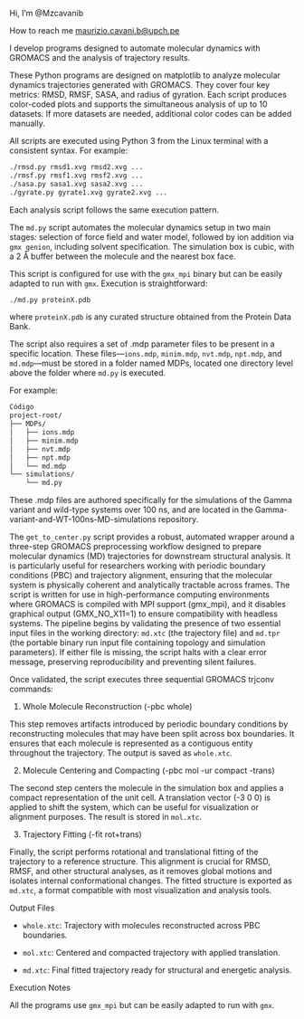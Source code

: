 Hi, I’m @Mzcavanib

How to reach me maurizio.cavani.b@upch.pe

I develop programs designed to automate molecular dynamics with GROMACS and the analysis of trajectory results. 

These Python programs are designed on matplotlib to analyze molecular dynamics trajectories generated with GROMACS. They cover four key metrics: RMSD, RMSF, SASA, and radius of gyration. Each script produces color-coded plots and supports the simultaneous analysis of up to 10 datasets. If more datasets are needed, additional color codes can be added manually.

All scripts are executed using Python 3 from the Linux terminal with a consistent syntax. For example:

```bash
./rmsd.py rmsd1.xvg rmsd2.xvg ...
./rmsf.py rmsf1.xvg rmsf2.xvg ...
./sasa.py sasa1.xvg sasa2.xvg ...
./gyrate.py gyrate1.xvg gyrate2.xvg ...
```

Each analysis script follows the same execution pattern.

The `md.py` script automates the molecular dynamics setup in two main stages: selection of force field and water model, followed by ion addition via `gmx genion`, including solvent specification. The simulation box is cubic, with a 2 Å buffer between the molecule and the nearest box face.

This script is configured for use with the `gmx_mpi` binary but can be easily adapted to run with `gmx`. Execution is straightforward:

```bash
./md.py proteinX.pdb
```

where `proteinX.pdb` is any curated structure obtained from the Protein Data Bank.

The script also requires a set of .mdp parameter files to be present in a specific location. These files—`ions.mdp`, `minim.mdp`, `nvt.mdp`, `npt.mdp`, and `md.mdp`—must be stored in a folder named MDPs, located one directory level above the folder where `md.py` is executed.

For example:
```bash
Código
project-root/
├── MDPs/
│   ├── ions.mdp
│   ├── minim.mdp
│   ├── nvt.mdp
│   ├── npt.mdp
│   └── md.mdp
└── simulations/
    └── md.py
```
These .mdp files are authored specifically for the simulations of the Gamma variant and wild-type systems over 100 ns, and are located in the Gamma-variant-and-WT-100ns-MD-simulations repository.

The `get_to_center.py` script provides a robust, automated wrapper around a three-step GROMACS preprocessing workflow designed to prepare molecular dynamics (MD) trajectories for downstream structural analysis. It is particularly useful for researchers working with periodic boundary conditions (PBC) and trajectory alignment, ensuring that the molecular system is physically coherent and analytically tractable across frames. The script is written for use in high-performance computing environments where GROMACS is compiled with MPI support (gmx_mpi), and it disables graphical output (GMX_NO_X11=1) to ensure compatibility with headless systems.
The pipeline begins by validating the presence of two essential input files in the working directory: `md.xtc` (the trajectory file) and `md.tpr` (the portable binary run input file containing topology and simulation parameters). If either file is missing, the script halts with a clear error message, preserving reproducibility and preventing silent failures.

Once validated, the script executes three sequential GROMACS trjconv commands:

1. Whole Molecule Reconstruction (-pbc whole) 

This step removes artifacts introduced by periodic boundary conditions by reconstructing molecules that may have been split across box boundaries. It ensures that each molecule is represented as a contiguous entity throughout the trajectory. The output is saved as `whole.xtc`.

2. Molecule Centering and Compacting (-pbc mol -ur compact -trans) 

The second step centers the molecule in the simulation box and applies a compact representation of the unit cell. A translation vector (-3 0 0) is applied to shift the system, which can be useful for visualization or alignment purposes. The result is stored in `mol.xtc`.

3. Trajectory Fitting (-fit rot+trans) 

Finally, the script performs rotational and translational fitting of the trajectory to a reference structure. This alignment is crucial for RMSD, RMSF, and other structural analyses, as it removes global motions and isolates internal conformational changes. The fitted structure is exported as `md.xtc`, a format compatible with most visualization and analysis tools.

Output Files

- `whole.xtc`: Trajectory with molecules reconstructed across PBC boundaries.

- `mol.xtc`: Centered and compacted trajectory with applied translation.

- `md.xtc`: Final fitted trajectory ready for structural and energetic analysis.

Execution Notes

All the programs use `gmx_mpi` but can be easily adapted to run with `gmx`.
